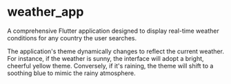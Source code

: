 # weather_app

A comprehensive Flutter application designed to display real-time weather conditions for any country the user searches.

The application's theme dynamically changes to reflect the current weather.
For instance, if the weather is sunny, the interface will adopt a bright, cheerful yellow theme. 
Conversely, if it's raining, the theme will shift to a soothing blue to mimic the rainy atmosphere.
